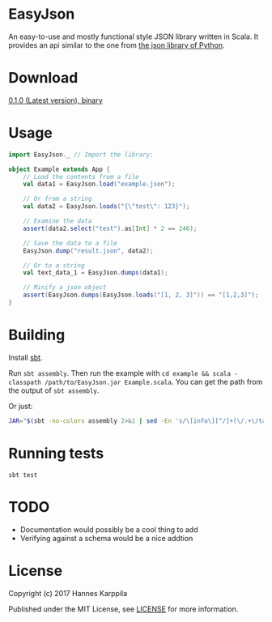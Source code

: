 # EasyJson

An easy-to-use and mostly functional style JSON library written in Scala. It provides an api similar to the one from [the json library of Python](https://docs.python.org/3.5/library/json.html).

# Download

[0.1.0 (Latest version), binary](https://github.com/Dentosal/EasyJson/releases/download/0.1.0/EasyJson.jar)

# Usage

```scala
import EasyJson._ // Import the library:

object Example extends App {
    // Load the contents from a file
    val data1 = EasyJson.load("example.json");

    // Or from a string
    val data2 = EasyJson.loads("{\"test\": 123}");

    // Examine the data
    assert(data2.select("test").as[Int] * 2 == 246);

    // Save the data to a file
    EasyJson.dump("result.json", data2);

    // Or to a string
    val text_data_1 = EasyJson.dumps(data1);

    // Minify a json object
    assert(EasyJson.dumps(EasyJson.loads("[1, 2, 3]")) == "[1,2,3]");
}
```

# Building

Install [sbt](http://www.scala-sbt.org/download.html).

Run `sbt assembly`. Then run the example with `cd example && scala -classpath /path/to/EasyJson.jar Example.scala`. You can get the path from the output of `sbt assembly`.

Or just:

```bash
JAR="$(sbt -no-colors assembly 2>&1 | sed -En 's/\[info\][^/]+(\/.+\/target\/.+\.jar).*/\1/p' | tr -d '\n')" && cd example && scala -classpath $JAR Example.scala && cd ..
```

# Running tests

```
sbt test
```


# TODO

* Documentation would possibly be a cool thing to add
* Verifying against a schema would be a nice addtion

# License

Copyright (c) 2017 Hannes Karppila

Published under the MIT License, see [LICENSE](/LICENSE) for more information.
